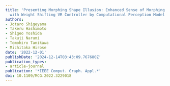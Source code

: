 ```yaml
---
title: 'Presenting Morphing Shape Illusion: Enhanced Sense of Morphing Virtual Object
  with Weight Shifting VR Controller by Computational Perception Model'
authors:
- Jotaro Shigeyama
- Takeru Hashimoto
- Shigeo Yoshida
- Takuji Narumi
- Tomohiro Tanikawa
- Michitaka Hirose
date: '2022-12-01'
publishDate: '2024-12-14T03:43:09.767680Z'
publication_types:
- article-journal
publication: '*IEEE Comput. Graph. Appl.*'
doi: 10.1109/MCG.2022.3229018
---
```

